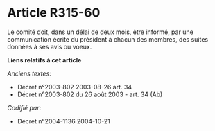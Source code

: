 # Article R315-60

Le comité doit, dans un délai de deux mois, être informé, par une communication écrite du président à chacun des membres, des
suites données à ses avis ou voeux.

**Liens relatifs à cet article**

_Anciens textes_:

  - Décret n°2003-802 2003-08-26 art. 34
  - Décret n°2003-802 du 26 août 2003 - art. 34 (Ab)

_Codifié par_:

  - Décret n°2004-1136 2004-10-21

